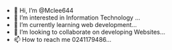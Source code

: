 - 👋 Hi, I’m @Mclee644
- 👀 I’m interested in Information Technology ...
- 🌱 I’m currently learning  web development...
- 💞️ I’m looking to collaborate on developing Websites...
- 📫 How to reach me 0241179486...

<!---
Mclee644/Mclee644 is a ✨ special ✨ repository because its `README.md` (this file) appears on your GitHub profile.
You can click the Preview link to take a look at your changes.
--->

